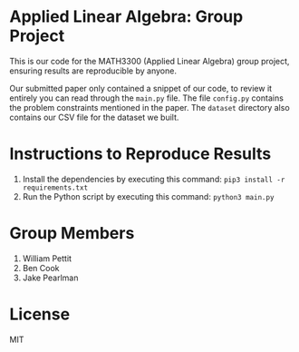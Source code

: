 # Applied Linear Algebra: Group Project
This is our code for the MATH3300 (Applied Linear Algebra) group project, ensuring results are reproducible by anyone.

Our submitted paper only contained a snippet of our code, to review it entirely you can read through the `main.py` file. The file `config.py` contains the problem constraints mentioned in the paper. The `dataset` directory also contains our CSV file for the dataset we built.

# Instructions to Reproduce Results
1. Install the dependencies by executing this command: `pip3 install -r requirements.txt`
2. Run the Python script by executing this command: `python3 main.py`

# Group Members
1. William Pettit
2. Ben Cook
3. Jake Pearlman

# License
MIT